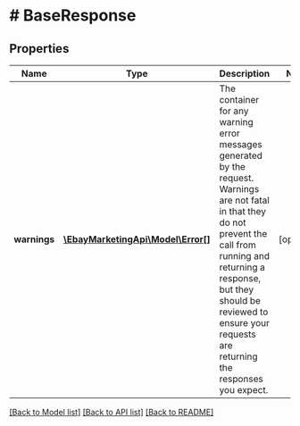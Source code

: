# # BaseResponse

## Properties

Name | Type | Description | Notes
------------ | ------------- | ------------- | -------------
**warnings** | [**\EbayMarketingApi\Model\Error[]**](Error.md) | The container for any warning error messages generated by the request. Warnings are not fatal in that they do not prevent the call from running and returning a response, but they should be reviewed to ensure your requests are returning the responses you expect. | [optional] 

[[Back to Model list]](../../README.md#documentation-for-models) [[Back to API list]](../../README.md#documentation-for-api-endpoints) [[Back to README]](../../README.md)


